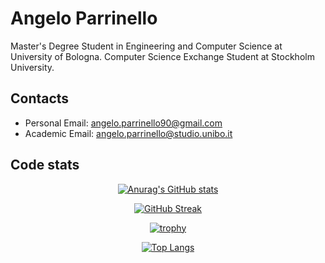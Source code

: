 # Angelo Parrinello

Master's Degree Student in Engineering and Computer Science at University of Bologna. Computer Science Exchange Student at Stockholm University.

## Contacts

 - Personal Email: angelo.parrinello90@gmail.com
 - Academic Email: angelo.parrinello@studio.unibo.it

## Code stats

<div align="center">
  
 [![Anurag's GitHub stats](https://github-readme-stats.vercel.app/api?username=AngeloParrinello)](https://github.com/anuraghazra/github-readme-stats)
 
 [![GitHub Streak](http://github-readme-streak-stats.herokuapp.com?user=AngeloParrinello&date_format=j%20M%5B%20Y%5D)](https://git.io/streak-stats)
 
 [![trophy](https://github-profile-trophy.vercel.app/?username=AngeloParrinello&row=2&column=4&margin-w=15&margin-h=15)](https://github.com/ryo-ma/github-profile-trophy)
  
 [![Top Langs](https://github-readme-stats.vercel.app/api/top-langs/?username=AngeloParrinello&langs_count=8&layout=compact&hide=html,css,scss,jupyter%20notebook)](https://github.com/anuraghazra/github-readme-stats)
  
</div>

